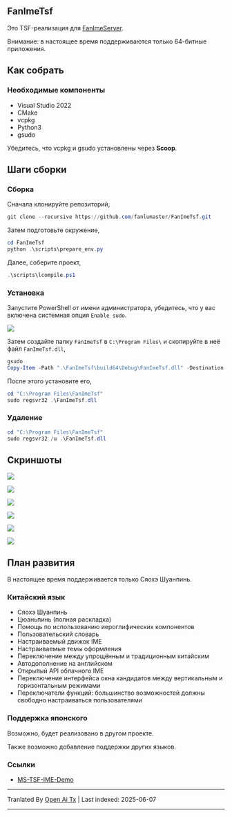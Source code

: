 ## FanImeTsf

Это TSF-реализация для [FanImeServer](https://github.com/fanlumaster/FanImeServer).

Внимание: в настоящее время поддерживаются только 64-битные приложения.

## Как собрать

### Необходимые компоненты

- Visual Studio 2022
- CMake
- vcpkg
- Python3
- gsudo

Убедитесь, что vcpkg и gsudo установлены через **Scoop**.

## Шаги сборки

### Сборка

Сначала клонируйте репозиторий,

```powershell
git clone --recursive https://github.com/fanlumaster/FanImeTsf.git
```

Затем подготовьте окружение,

```powershell
cd FanImeTsf
python .\scripts\prepare_env.py
```

Далее, соберите проект,

```powershell
.\scripts\lcompile.ps1
```

### Установка

Запустите PowerShell от имени администратора, убедитесь, что у вас включена системная опция `Enable sudo`.

![](https://i.postimg.cc/zJCn9Cnn/image.png)

Затем создайте папку `FanImeTsf` в `C:\Program Files\` и скопируйте в неё файл `FanImeTsf.dll`,

```powershell
gsudo
Copy-Item -Path ".\FanImeTsf\build64\Debug\FanImeTsf.dll" -Destination "C:\Program Files\FanImeTsf"
```

После этого установите его,

```powershell
cd "C:\Program Files\FanImeTsf"
sudo regsvr32 .\FanImeTsf.dll
```

### Удаление

```powershell
cd "C:\Program Files\FanImeTsf"
sudo regsvr32 /u .\FanImeTsf.dll
```

## Скриншоты

![](https://i.postimg.cc/v8Bpx6Gf/image.png)

![](https://i.postimg.cc/ssBgtM5M/image.png)

![](https://i.postimg.cc/ryDqXH0B/image.png)

![](https://i.postimg.cc/2m9WJTgR/image.png)

![](https://i.postimg.cc/L96qQZT8/image.png)

![](https://i.postimg.cc/FNcz9QTv/image.png)

## План развития

В настоящее время поддерживается только Сяохэ Шуанпинь.

### Китайский язык

- Сяохэ Шуанпинь
- Цюаньпинь (полная раскладка)
- Помощь по использованию иероглифических компонентов
- Пользовательский словарь
- Настраиваемый движок IME
- Настраиваемые темы оформления
- Переключение между упрощённым и традиционным китайским
- Автодополнение на английском
- Открытый API облачного IME
- Переключение интерфейса окна кандидатов между вертикальным и горизонтальным режимами
- Переключатели функций: большинство возможностей должны свободно настраиваться пользователями

### Поддержка японского

Возможно, будет реализовано в другом проекте.

Также возможно добавление поддержки других языков.

### Ссылки

- [MS-TSF-IME-Demo](https://github.com/microsoft/Windows-classic-samples/tree/main/Samples/IME/cpp/SampleIME)

---

Tranlated By [Open Ai Tx](https://github.com/OpenAiTx/OpenAiTx) | Last indexed: 2025-06-07

---